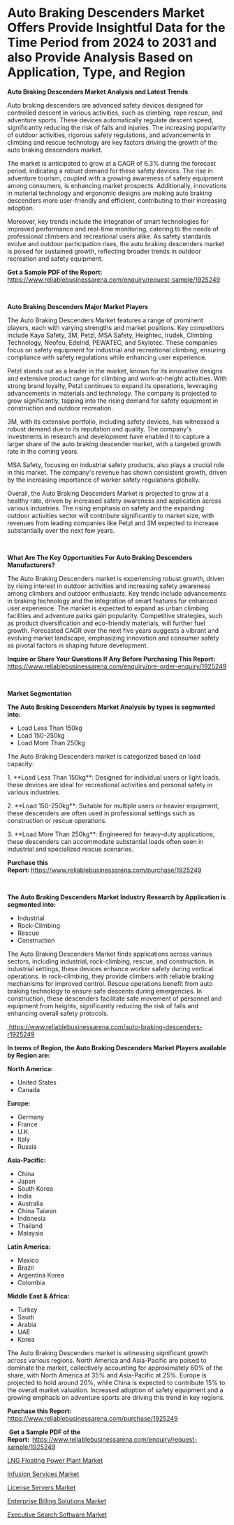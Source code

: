 <p><h1>Auto Braking Descenders Market Offers Provide Insightful Data for the Time Period from 2024 to 2031 and also Provide Analysis Based on Application, Type, and Region</h1></p><p><strong>Auto Braking Descenders Market Analysis and Latest Trends</strong></p>
<p><p>Auto braking descenders are advanced safety devices designed for controlled descent in various activities, such as climbing, rope rescue, and adventure sports. These devices automatically regulate descent speed, significantly reducing the risk of falls and injuries. The increasing popularity of outdoor activities, rigorous safety regulations, and advancements in climbing and rescue technology are key factors driving the growth of the auto braking descenders market.</p><p>The market is anticipated to grow at a CAGR of 6.3% during the forecast period, indicating a robust demand for these safety devices. The rise in adventure tourism, coupled with a growing awareness of safety equipment among consumers, is enhancing market prospects. Additionally, innovations in material technology and ergonomic designs are making auto braking descenders more user-friendly and efficient, contributing to their increasing adoption.</p><p>Moreover, key trends include the integration of smart technologies for improved performance and real-time monitoring, catering to the needs of professional climbers and recreational users alike. As safety standards evolve and outdoor participation rises, the auto braking descenders market is poised for sustained growth, reflecting broader trends in outdoor recreation and safety equipment.</p></p>
<p><strong>Get a Sample PDF of the Report:&nbsp;</strong> <a href="https://www.reliablebusinessarena.com/enquiry/request-sample/1925249?utm_campaign=1579&utm_medium=2&utm_source=Github&utm_content=ia&utm_term=24102024&utm_id=auto-braking-descenders">https://www.reliablebusinessarena.com/enquiry/request-sample/1925249</a></p>
<p>&nbsp;</p>
<p><strong>Auto Braking Descenders Major Market Players</strong></p>
<p><p>The Auto Braking Descenders Market features a range of prominent players, each with varying strengths and market positions. Key competitors include Kaya Safety, 3M, Petzl, MSA Safety, Heightec, Irudek, Climbing Technology, Neofeu, Edelrid, PEWATEC, and Skylotec. These companies focus on safety equipment for industrial and recreational climbing, ensuring compliance with safety regulations while enhancing user experience.</p><p>Petzl stands out as a leader in the market, known for its innovative designs and extensive product range for climbing and work-at-height activities. With strong brand loyalty, Petzl continues to expand its operations, leveraging advancements in materials and technology. The company is projected to grow significantly, tapping into the rising demand for safety equipment in construction and outdoor recreation.</p><p>3M, with its extensive portfolio, including safety devices, has witnessed a robust demand due to its reputation and quality. The company's investments in research and development have enabled it to capture a larger share of the auto braking descender market, with a targeted growth rate in the coming years. </p><p>MSA Safety, focusing on industrial safety products, also plays a crucial role in this market. The company's revenue has shown consistent growth, driven by the increasing importance of worker safety regulations globally.</p><p>Overall, the Auto Braking Descenders Market is projected to grow at a healthy rate, driven by increased safety awareness and application across various industries. The rising emphasis on safety and the expanding outdoor activities sector will contribute significantly to market size, with revenues from leading companies like Petzl and 3M expected to increase substantially over the next few years.</p></p>
<p>&nbsp;</p>
<p><strong>What Are The Key Opportunities For Auto Braking Descenders Manufacturers?</strong></p>
<p><p>The Auto Braking Descenders market is experiencing robust growth, driven by rising interest in outdoor activities and increasing safety awareness among climbers and outdoor enthusiasts. Key trends include advancements in braking technology and the integration of smart features for enhanced user experience. The market is expected to expand as urban climbing facilities and adventure parks gain popularity. Competitive strategies, such as product diversification and eco-friendly materials, will further fuel growth. Forecasted CAGR over the next five years suggests a vibrant and evolving market landscape, emphasizing innovation and consumer safety as pivotal factors in shaping future development.</p></p>
<p><strong>Inquire or Share Your Questions If Any Before Purchasing This Report:</strong> <a href="https://www.reliablebusinessarena.com/enquiry/pre-order-enquiry/1925249?utm_campaign=1579&utm_medium=2&utm_source=Github&utm_content=ia&utm_term=24102024&utm_id=auto-braking-descenders">https://www.reliablebusinessarena.com/enquiry/pre-order-enquiry/1925249</a></p>
<p>&nbsp;</p>
<p><strong>Market Segmentation</strong></p>
<p><strong>The Auto Braking Descenders Market Analysis by types is segmented into:</strong></p>
<p><ul><li>Load Less Than 150kg</li><li>Load 150-250kg</li><li>Load More Than 250kg</li></ul></p>
<p><p>The Auto Braking Descenders market is categorized based on load capacity: </p><p>1. **Load Less Than 150kg**: Designed for individual users or light loads, these devices are ideal for recreational activities and personal safety in various industries. </p><p>2. **Load 150-250kg**: Suitable for multiple users or heavier equipment, these descenders are often used in professional settings such as construction or rescue operations.</p><p>3. **Load More Than 250kg**: Engineered for heavy-duty applications, these descenders can accommodate substantial loads often seen in industrial and specialized rescue scenarios.</p></p>
<p><strong>Purchase this Report:&nbsp;</strong><a href="https://www.reliablebusinessarena.com/purchase/1925249?utm_campaign=1579&utm_medium=2&utm_source=Github&utm_content=ia&utm_term=24102024&utm_id=auto-braking-descenders">https://www.reliablebusinessarena.com/purchase/1925249</a></p>
<p>&nbsp;</p>
<p><strong>The Auto Braking Descenders Market Industry Research by Application is segmented into:</strong></p>
<p><ul><li>Industrial</li><li>Rock-Climbing</li><li>Rescue</li><li>Construction</li></ul></p>
<p><p>The Auto Braking Descenders Market finds applications across various sectors, including industrial, rock-climbing, rescue, and construction. In industrial settings, these devices enhance worker safety during vertical operations. In rock-climbing, they provide climbers with reliable braking mechanisms for improved control. Rescue operations benefit from auto braking technology to ensure safe descents during emergencies. In construction, these descenders facilitate safe movement of personnel and equipment from heights, significantly reducing the risk of falls and enhancing overall safety protocols.</p></p>
<p><a href="https://www.reliablebusinessarena.com/auto-braking-descenders-r1925249?utm_campaign=1579&utm_medium=2&utm_source=Github&utm_content=ia&utm_term=24102024&utm_id=auto-braking-descenders">&nbsp;https://www.reliablebusinessarena.com/auto-braking-descenders-r1925249</a></p>
<p><strong>In terms of Region, the Auto Braking Descenders Market Players available by Region are:</strong></p>
<p>
    <p> <strong> North America: </strong>
        <ul>
            <li>United States</li>
            <li>Canada</li>
        </ul>
        </p> 
    <p> <strong> Europe: </strong>
        <ul>
            <li>Germany</li>
            <li>France</li>
            <li>U.K.</li>
            <li>Italy</li>
            <li>Russia</li>
        </ul>
        </p> 
    <p> <strong> Asia-Pacific: </strong>
        <ul>
            <li>China</li>
            <li>Japan</li>
            <li>South Korea</li>
            <li>India</li>
            <li>Australia</li>
            <li>China Taiwan</li>
            <li>Indonesia</li>
            <li>Thailand</li>
            <li>Malaysia</li>
        </ul>
        </p> 
    <p> <strong> Latin America: </strong>
        <ul>
            <li>Mexico</li>
            <li>Brazil</li>
            <li>Argentina Korea</li>
            <li>Colombia</li>
        </ul>
        </p> 
    <p> <strong> Middle East & Africa: </strong>
        <ul>
            <li>Turkey</li>
            <li>Saudi</li>
            <li>Arabia</li>
            <li>UAE</li>
            <li>Korea</li>
        </ul>
    </p>
    </p>
<p><p>The Auto Braking Descenders market is witnessing significant growth across various regions. North America and Asia-Pacific are poised to dominate the market, collectively accounting for approximately 60% of the share, with North America at 35% and Asia-Pacific at 25%. Europe is projected to hold around 20%, while China is expected to contribute 15% to the overall market valuation. Increased adoption of safety equipment and a growing emphasis on adventure sports are driving this trend in key regions.</p></p>
<p><strong>Purchase this Report: </strong><a href="https://www.reliablebusinessarena.com/purchase/1925249?utm_campaign=1579&utm_medium=2&utm_source=Github&utm_content=ia&utm_term=24102024&utm_id=auto-braking-descenders">https://www.reliablebusinessarena.com/purchase/1925249</a></p>
<p>&nbsp;<strong>Get a Sample PDF of the Report:&nbsp;&nbsp;</strong><a href="https://www.reliablebusinessarena.com/enquiry/request-sample/1925249?utm_campaign=1579&utm_medium=2&utm_source=Github&utm_content=ia&utm_term=24102024&utm_id=auto-braking-descenders">https://www.reliablebusinessarena.com/enquiry/request-sample/1925249</a></p>
<p><strong></strong></p>
<p><p><a href="https://github.com/rahu1506/Market-Research-Report-List-6/blob/main/lng-floating-power-plant-market.md?utm_campaign=1579&utm_medium=2&utm_source=Github&utm_content=ia&utm_term=24102024&utm_id=auto-braking-descenders">LNG Floating Power Plant Market</a></p><p><a href="https://www.linkedin.com/pulse/infusion-services-market-trends-insights-type-application-analysis-jmpme?utm_campaign=1579&utm_medium=2&utm_source=Github&utm_content=ia&utm_term=24102024&utm_id=auto-braking-descenders">Infusion Services Market</a></p><p><a href="https://www.linkedin.com/pulse/license-servers-market-global-insights-regional-analysis-2024-xsdke?utm_campaign=1579&utm_medium=2&utm_source=Github&utm_content=ia&utm_term=24102024&utm_id=auto-braking-descenders">License Servers Market</a></p><p><a href="https://www.linkedin.com/pulse/key-drivers-enterprise-billing-solutions-market-trends-future-viwye?utm_campaign=1579&utm_medium=2&utm_source=Github&utm_content=ia&utm_term=24102024&utm_id=auto-braking-descenders">Enterprise Billing Solutions Market</a></p><p><a href="https://www.linkedin.com/pulse/executive-search-software-market-investigation-industry-jqmye?utm_campaign=1579&utm_medium=2&utm_source=Github&utm_content=ia&utm_term=24102024&utm_id=auto-braking-descenders">Executive Search Software Market</a></p></p>